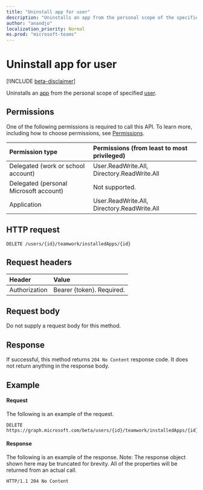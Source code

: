 ```yaml
---
title: "Uninstall app for user"
description: "Uninstalls an app from the personal scope of the specified user."
author: "anandjo"
localization_priority: Normal
ms.prod: "microsoft-teams"
---
```


# Uninstall app for user

[!INCLUDE [beta-disclaimer](../../includes/beta-disclaimer.md)]

Uninstalls an [app](../resources/teamsappinstallation.md) from the personal scope of specified [user](../resources/user.md).

## Permissions
One of the following permissions is required to call this API. To learn more, including how to choose permissions, see [Permissions](/graph/permissions-reference).

|Permission type      | Permissions (from least to most privileged)              |
|:--------------------|:---------------------------------------------------------|
|Delegated (work or school account) |User.ReadWrite.All, Directory.ReadWrite.All    |
|Delegated (personal Microsoft account) | Not supported.    |
|Application | User.ReadWrite.All, Directory.ReadWrite.All  |

## HTTP request
<!-- { "blockType": "ignored" } -->
```http
DELETE /users/{id}/teamwork/installedApps/{id}
```

## Request headers
| Header       | Value |
|:---------------|:--------|
| Authorization  | Bearer {token}. Required.  |

## Request body
Do not supply a request body for this method.

## Response

If successful, this method returns `204 No Content` response code. It does not return anything in the response body.

## Example
#### Request
The following is an example of the request.
```http
DELETE https://graph.microsoft.com/beta/users/{id}/teamwork/installedApps/{id}
```
#### Response
The following is an example of the response. Note: The response object shown here may be truncated for brevity. All of the properties will be returned from an actual call.
```http
HTTP/1.1 204 No Content
```
